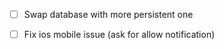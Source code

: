 - [ ] Swap database with more persistent one

- [ ] Fix ios mobile issue (ask for allow notification)
